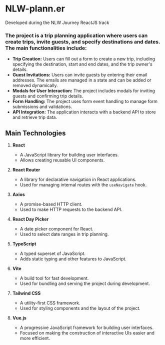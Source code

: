 # NLW-plann.er
Developed during the NLW Journey ReactJS track
### The project is a trip planning application where users can create trips, invite guests, and specify destinations and dates. The main functionalities include:
- **Trip Creation:** Users can fill out a form to create a new trip, including specifying the destination, start and end dates, and the trip owner's details.
- **Guest Invitations:** Users can invite guests by entering their email addresses. The emails are managed in a state and can be added or removed dynamically.
- **Modals for User Interaction:** The project includes modals for inviting guests and confirming trip details.
- **Form Handling:** The project uses form event handling to manage form submissions and validations.
- **API Integration:** The application interacts with a backend API to store and retrieve trip data.

## Main Technologies

1. **React**
   - A JavaScript library for building user interfaces.
   - Allows creating reusable UI components.

2. **React Router**
   - A library for declarative navigation in React applications.
   - Used for managing internal routes with the `useNavigate` hook.

3. **Axios**
   - A promise-based HTTP client.
   - Used to make HTTP requests to the backend API.

4. **React Day Picker**
   - A date picker component for React.
   - Used to select date ranges in trip planning.

5. **TypeScript**
   - A typed superset of JavaScript.
   - Adds static typing and other features to JavaScript.

6. **Vite**
   - A build tool for fast development.
   - Used for bundling and serving the project during development.

7. **Tailwind CSS**
   - A utility-first CSS framework.
   - Used for styling components and the layout of the project.

8. **Vue.js**
   - A progressive JavaScript framework for building user interfaces.
   - Focused on making the construction of interactive UIs easier and more efficient.
